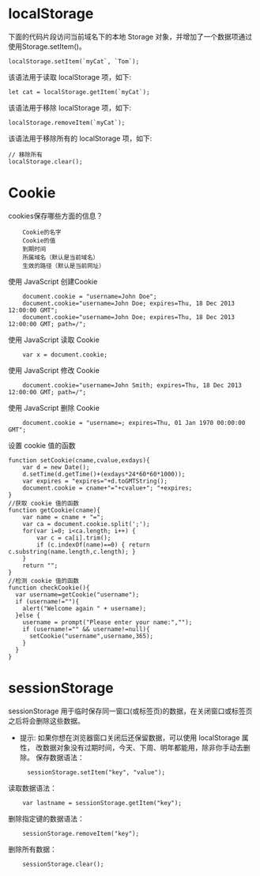 # localStorage
下面的代码片段访问当前域名下的本地 Storage 对象，并增加了一个数据项通过使用Storage.setItem()。

    localStorage.setItem(`myCat`, `Tom`);
该语法用于读取 localStorage 项，如下:

    let cat = localStorage.getItem(`myCat`);
该语法用于移除 localStorage 项，如下:

    localStorage.removeItem(`myCat`);
该语法用于移除所有的 localStorage 项，如下:

    // 移除所有
    localStorage.clear();

# Cookie
cookies保存哪些方面的信息？

        Cookie的名字
        Cookie的值
        到期时间
        所属域名（默认是当前域名）
        生效的路径（默认是当前网址）
使用 JavaScript 创建Cookie
  
        document.cookie = "username=John Doe";
        document.cookie="username=John Doe; expires=Thu, 18 Dec 2013 12:00:00 GMT";
        document.cookie="username=John Doe; expires=Thu, 18 Dec 2013 12:00:00 GMT; path=/";
使用 JavaScript 读取 Cookie

        var x = document.cookie;
使用 JavaScript 修改 Cookie

        document.cookie="username=John Smith; expires=Thu, 18 Dec 2013 12:00:00 GMT; path=/";
使用 JavaScript 删除 Cookie

        document.cookie = "username=; expires=Thu, 01 Jan 1970 00:00:00 GMT";
设置 cookie 值的函数

    function setCookie(cname,cvalue,exdays){
        var d = new Date();
        d.setTime(d.getTime()+(exdays*24*60*60*1000));
        var expires = "expires="+d.toGMTString();
        document.cookie = cname+"="+cvalue+"; "+expires;
    }
    //获取 cookie 值的函数
    function getCookie(cname){
        var name = cname + "=";
        var ca = document.cookie.split(';');
        for(var i=0; i<ca.length; i++) {
            var c = ca[i].trim();
            if (c.indexOf(name)==0) { return c.substring(name.length,c.length); }
        }
        return "";
    }
    //检测 cookie 值的函数
    function checkCookie(){
      var username=getCookie("username");
      if (username!=""){
        alert("Welcome again " + username);
      }else {
        username = prompt("Please enter your name:","");
        if (username!="" && username!=null){
          setCookie("username",username,365);
        }
      }
    }
    
#  sessionStorage
sessionStorage 用于临时保存同一窗口(或标签页)的数据，在关闭窗口或标签页之后将会删除这些数据。
* 提示: 如果你想在浏览器窗口关闭后还保留数据，可以使用 localStorage 属性， 改数据对象没有过期时间，今天、下周、明年都能用，除非你手动去删除。
保存数据语法：

        sessionStorage.setItem("key", "value");
读取数据语法：

        var lastname = sessionStorage.getItem("key");
删除指定键的数据语法：

        sessionStorage.removeItem("key");
删除所有数据：
        
        sessionStorage.clear();

